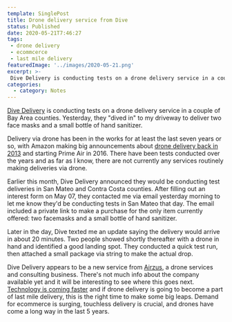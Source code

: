 ```yaml
---
template: SinglePost
title: Drone delivery service from Dive
status: Published
date: 2020-05-21T7:46:27
tags:
 - drone delivery
 - ecommcerce
 - last mile delivery
featuredImage: '../images/2020-05-21.png'
excerpt: >-
 Dive Delivery is conducting tests on a drone delivery service in a couple of Bay Area counties. Yesterday, they "dived in" to my driveway to deliver two face masks and a small bottle of hand sanitizer.
categories:
  - category: Notes
---
```

[Dive Delivery](https://divedelivery.com/) is conducting tests on a drone delivery service in a couple of Bay Area counties. Yesterday, they "dived in" to my driveway to deliver two face masks and a small bottle of hand sanitizer.

Delivery via drone has been in the works for at least the last seven years or so, with Amazon making big announcements about [drone delivery back in 2013](https://www.cbsnews.com/news/amazon-unveils-futuristic-plan-delivery-by-drone/) and starting Prime Air in 2016. There have been tests conducted over the years and as far as I know, there are not currently any services routinely making deliveries via drone.

Earlier this month, Dive Delivery announced they would be conducting test deliveries in San Mateo and Contra Costa counties. After filling out an interest form on May 07, they contacted me via email yesterday morning to let me know they'd be conducting tests in San Mateo that day. The email included a private link to make a purchase for the only item currently offered: two facemasks and a small bottle of hand sanitizer.

Later in the day, Dive texted me an update saying the delivery would arrive in about 20 minutes. Two people showed shortly thereafter with a drone in hand and identified a good landing spot. They conducted a quick test run, then attached a small package via string to make the actual drop.

Dive Delivery appears to be a new service from [Airzus](https://airzus.com/), a drone services and consulting business. There's not much info about the company available yet and it will be interesting to see where this goes next. [Technology is coming faster](https://ecomloop.com/posts/innovation-is-coming-faster-to-digital-economy/) and if drone delivery is going to become a part of last mile delivery, this is the right time to make some big leaps. Demand for ecommerce is surging, touchless delivery is crucial, and drones have come a long way in the last 5 years.
